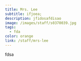 ```yaml
---
title: Mrs. Lee
subtitle: ifjoea;
description: jfidosafdisao
image: /images/staff/s0370039.jpg
tags:
  - fda
color: orange
link: /staff/mrs-lee
---
```

fdsa